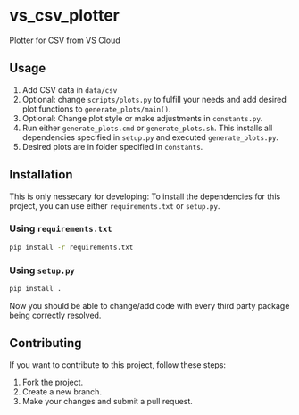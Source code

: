 # vs_csv_plotter
Plotter for CSV from VS Cloud

## Usage

1. Add CSV data in `data/csv` 
1. Optional: change `scripts/plots.py` to fulfill your needs and add desired plot functions to `generate_plots/main()`. 
1. Optional: Change plot style or make adjustments in `constants.py`.
1. Run either `generate_plots.cmd` or `generate_plots.sh`. This installs all dependencies specified in `setup.py` and executed `generate_plots.py`.
1. Desired plots are in folder specified in `constants`.

## Installation

This is only nessecary for developing: To install the dependencies for this project, you can use either `requirements.txt` or `setup.py`.

### Using `requirements.txt`

```bash
pip install -r requirements.txt
```

### Using `setup.py`
```bash
pip install .
```

Now you should be able to change/add code with every third party package being correctly resolved.

## Contributing

If you want to contribute to this project, follow these steps:

1. Fork the project.
1. Create a new branch.
1. Make your changes and submit a pull request.
